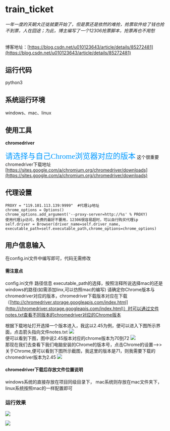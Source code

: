 # train_ticket
###### 一年一度的天朝大迁徙就要开始了，但是票还是依然的难抢，抢票软件给了钱也抢不到票，人在囧途；为此，博主编写了一个12306抢票脚本，抢票再也不用愁
博客地址：[https://blog.csdn.net/u010123643/article/details/85272481](https://blog.csdn.net/u010123643/article/details/85272481)
## 运行代码
python3

## 系统运行环境
windows、mac、linux

## 使用工具
**chromedriver**</br>

<font color=#0099ff size=5 face="黑体">请选择与自己Chrome浏览器对应的版本</font>   这个很重要</br>
chromedriver下载地址[https://sites.google.com/a/chromium.org/chromedriver/downloads](https://sites.google.com/a/chromium.org/chromedriver/downloads)

## 代理设置
```
PROXY = "119.101.113.139:9999"  #代理ip地址
chrome_options = Options()
chrome_options.add_argument('--proxy-server=http://%s' % PROXY)
使用代理ip访问，免费的最好不要用，12306很容易超时，可以自行购买代理ip
self.driver = Browser(driver_name=self.driver_name, executable_path=self.executable_path,chrome_options=chrome_options) 
```

## 用户信息输入
在config.ini文件中编写即可，代码无需修改

#### 需注意点
config.ini文件 路径信息 executable_path的选择，按照注释所说选择mac的还是windows的路径(如需添加linx,可以仿照mac的编写)
请确定你Chrome版本与chromedriver对应的版本，chromedriver下载版本对应在下载（[http://chromedriver.storage.googleapis.com/index.html](http://chromedriver.storage.googleapis.com/index.html)）时可以通过文件notes.txt查看不同版本的chromedriver对应的Chrome版本

根据下载地址打开选择一个版本进入，我这以2.45为例，便可以进入下图所示界面，点击箭头指向文件notes.txt
<img src="https://img-blog.csdnimg.cn/20200729153037167.png?x-oss-process=image/watermark,type_ZmFuZ3poZW5naGVpdGk,shadow_10,text_aHR0cHM6Ly9ibG9nLmNzZG4ubmV0L3UwMTAxMjM2NDM=,size_16,color_FFFFFF,t_70" /></br>
便可以看到下图，图中说2.45版本对应的chrome版本为70到72
<img src="https://img-blog.csdnimg.cn/20200729153109476.png" /></br>
那现在我们去查看下我们电脑安装的Chrome的版本号，点击Chrome的设置-->>关于Chrome,便可以看到下图所示截图，我这里的版本是71，则我需要下载的chromedriver版本为2.45
<img src="https://img-blog.csdnimg.cn/20200729153136590.png?x-oss-process=image/watermark,type_ZmFuZ3poZW5naGVpdGk,shadow_10,text_aHR0cHM6Ly9ibG9nLmNzZG4ubmV0L3UwMTAxMjM2NDM=,size_16,color_FFFFFF,t_70" /></br>
#### chromedriver下载后存放文件位置说明
windows系统的直接存放在项目同级目录下， mac系统则存放在mac文件夹下，linux系统按照mac的一样配置即可
### 运行效果
<img src="https://img-blog.csdnimg.cn/20200729152827938.gif?raw=true" /></br>

<img src="https://img-blog.csdnimg.cn/20200729152911731.png?x-oss-process=image/watermark,type_ZmFuZ3poZW5naGVpdGk,shadow_10,text_aHR0cHM6Ly9ibG9nLmNzZG4ubmV0L3UwMTAxMjM2NDM=,size_16,color_FFFFFF,t_70" />
